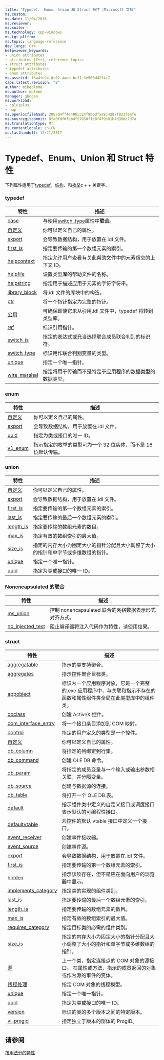 ```yaml
---
title: "Typedef、 Enum、 Union 和 Struct 特性 |Microsoft 文档"
ms.custom: 
ms.date: 11/04/2016
ms.reviewer: 
ms.suite: 
ms.technology: cpp-windows
ms.tgt_pltfrm: 
ms.topic: language-reference
dev_langs: C++
helpviewer_keywords:
- union attributes
- attributes [C++], reference topics
- struct attributes
- typedef attributes
- enum attributes
ms.assetid: f8a4fe94-dc02-4aed-bc31-3e500d42f4c7
caps.latest.revision: "8"
author: mikeblome
ms.author: mblome
manager: ghogen
ms.workload:
- cplusplus
- uwp
ms.openlocfilehash: 2087d4ff4e4905324f9bbdfaa954287f033feafe
ms.sourcegitcommit: 8fa8fdf0fbb4f57950f1e8f4f9b81b4d39ec7d7a
ms.translationtype: MT
ms.contentlocale: zh-CN
ms.lasthandoff: 12/21/2017
---
```

# <a name="typedef-enum-union-and-struct-attributes"></a>Typedef、Enum、Union 和 Struct 特性
下列属性适用于[typedef](http://msdn.microsoft.com/en-us/cc96cf26-ba93-4179-951e-695d1f5fdcf1)，[结构](../cpp/struct-cpp.md)，和[枚举](../cpp/enumerations-cpp.md)c + + 关键字。  
  
### <a name="typedef"></a>typedef  
  
|特性|描述|  
|---------------|-----------------|  
|[case](../windows/case-cpp.md)|与使用[switch_type](../windows/switch-type.md)属性中**联合**。|  
|[自定义](../windows/custom-cpp.md)|你可以定义自己的属性。|  
|[export](../windows/export.md)|会导致数据结构，用于放置在.idl 文件。|  
|[first_is](../windows/first-is.md)|指定要传输的第一个数组元素的索引。|  
|[helpcontext](../windows/helpcontext.md)|指定允许用户查看有关此帮助文件中的元素信息的上下文 ID。|  
|[helpfile](../windows/helpfile.md)|设置类型库的帮助文件的名称。|  
|[helpstring](../windows/helpstring.md)|指定用于描述应用于元素的字符字符串。|  
|[library_block](../windows/library-block.md)|将.idl 文件的库块中的构造。|  
|[ptr](../windows/ptr.md)|将一个指针指定为完整的指针。|  
|[公用](../windows/public-cpp-attributes.md)|可确保即使它未从引用.idl 文件中，typedef 将转到类型库。|  
|[ref](../windows/ref-cpp.md)|标识引用指针。|  
|[switch_is](../windows/switch-is.md)|指定的表达式或充当选择联合成员联合判别的标识符。|  
|[switch_type](../windows/switch-type.md)|标识用作联合判别变量的类型。|  
|[unique](../windows/unique-cpp.md)|指定一个唯一指针。|  
|[wire_marshal](../windows/wire-marshal.md)|指定将用于传输而不是特定于应用程序的数据类型的数据类型。|  
  
### <a name="enum"></a>enum  
  
|特性|描述|  
|---------------|-----------------|  
|[自定义](../windows/custom-cpp.md)|你可以定义自己的属性。|  
|[export](../windows/export.md)|会导致数据结构，用于放置在.idl 文件。|  
|[uuid](../windows/uuid-cpp-attributes.md)|指定为类或接口的唯一 ID。|  
|[v1_enum](../windows/v1-enum.md)|指示指定的枚举的类型可为一个 32 位实体，而不是 16 位默认传输。|  
  
### <a name="union"></a>union  
  
|特性|描述|  
|---------------|-----------------|  
|[自定义](../windows/custom-cpp.md)|你可以定义自己的属性。|  
|[export](../windows/export.md)|会导致数据结构，用于放置在.idl 文件。|  
|[first_is](../windows/first-is.md)|指定要传输的第一个数组元素的索引。|  
|[last_is](../windows/last-is.md)|指定要传输的最后一个数组元素的索引。|  
|[length_is](../windows/length-is.md)|指定要传输的数组元素的数目。|  
|[max_is](../windows/max-is.md)|指定有效的数组索引的最大值。|  
|[size_is](../windows/size-is.md)|指定的内存大小为固定大小的指针分配且大小调整了大小的指针和单字节或多维数组的指针。|  
|[unique](../windows/unique-cpp.md)|指定一个唯一指针。|  
|[uuid](../windows/uuid-cpp-attributes.md)|指定为类或接口的唯一 ID。|  
  
### <a name="nonencapsulated-union"></a>Nonencapsulated 的联合  
  
|特性|描述|  
|---------------|-----------------|  
|[ms_union](../windows/ms-union.md)|控制 nonencapsulated 联合的网络数据表示形式对齐方式。|  
|[no_injected_text](../windows/no-injected-text.md)|阻止编译器将注入代码作为特性，请使用结果。|  
  
### <a name="struct"></a>struct  
  
|特性|描述|  
|---------------|-----------------|  
|[aggregatable](../windows/aggregatable.md)|指示的类支持聚合。|  
|[aggregates](../windows/aggregates.md)|指示控件聚合目标类。|  
|[appobject](../windows/appobject.md)|标识为一个应用程序对象，它是一个完整的.exe 应用程序中，与关联和指示不存在的函数和属性组件类全局在此类型库中的组件类。|  
|[coclass](../windows/coclass.md)|创建 ActiveX 控件。|  
|[com_interface_entry](../windows/com-interface-entry-cpp.md)|将一个接口条目添加到 COM 映射。|  
|[control](../windows/control.md)|指定的用户定义的类型是一个控件。|  
|[自定义](../windows/custom-cpp.md)|你可以定义自己的属性。|  
|[db_column](../windows/db-column.md)|将指定的列绑定到行集。|  
|[db_command](../windows/db-command.md)|创建 OLE DB 命令。|  
|[db_param](../windows/db-param.md)|将指定的成员变量与一个输入或输出参数相关联，并分隔变量。|  
|[db_source](../windows/db-source.md)|创建与数据源的连接。|  
|[db_table](../windows/db-table.md)|将打开一个 OLE DB 表。|  
|[default](../windows/default-cpp.md)|指示组件类中定义的自定义接口或调度接口表示默认的可编程性接口。|  
|[defaultvtable](../windows/defaultvtable.md)|为控件的默认 vtable 接口中定义一个接口。|  
|[event_receiver](../windows/event-receiver.md)|创建事件接收器。|  
|[event_source](../windows/event-source.md)|创建事件源。|  
|[export](../windows/export.md)|会导致数据结构，用于放置在.idl 文件。|  
|[first_is](../windows/first-is.md)|指定要传输的第一个数组元素的索引。|  
|[hidden](../windows/hidden.md)|指示该项存在，但不是应在面向用户的浏览器中显示。|  
|[implements_category](../windows/implements-category.md)|指定类的实现的组件类别。|  
|[last_is](../windows/last-is.md)|指定要传输的最后一个数组元素的索引。|  
|[length_is](../windows/length-is.md)|指定要传输的数组元素的数目。|  
|[max_is](../windows/max-is.md)|指定有效的数组索引的最大值。|  
|[requires_category](../windows/requires-category.md)|指定目标类的必需的组件类别。|  
|[size_is](../windows/size-is.md)|指定的内存大小为固定大小的指针分配且大小调整了大小的指针和单字节或多维数组的指针。|  
|[源](../windows/source-cpp.md)|上一个类，指定连接点的 COM 对象的源接口。 在属性或方法，指示的成员返回的对象或作为源的事件的变体。|  
|[线程处理](../windows/threading-cpp.md)|指定 COM 对象的线程模型。|  
|[unique](../windows/unique-cpp.md)|指定一个唯一指针。|  
|[uuid](../windows/uuid-cpp-attributes.md)|指定为类或接口的唯一 ID。|  
|[version](../windows/version-cpp.md)|标识的类的多个版本之间的特定版本。|  
|[vi_progid](../windows/vi-progid.md)|指定独立于版本的窗体的 ProgID。|  
  
## <a name="see-also"></a>请参阅  
 [按用法分的特性](../windows/attributes-by-usage.md)